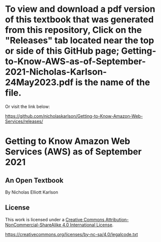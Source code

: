 # To view and download a pdf version of this textbook that was generated from this repository, Click on the "Releases" tab located near the top or side of this GitHub page; Getting-to-Know-AWS-as-of-September-2021-Nicholas-Karlson-24May2023.pdf is the name of the file. 

Or visit the link below:

https://github.com/nicholaskarlson/Getting-to-Know-Amazon-Web-Services/releases/

# Getting to Know Amazon Web Services (AWS) as of September 2021


## An Open Textbook

By Nicholas Elliott Karlson

## License

This work is licensed under a [Creative Commons Attribution-NonCommercial-ShareAlike 4.0 International License](https://creativecommons.org/licenses/by-nc-sa/4.0/).

https://creativecommons.org/licenses/by-nc-sa/4.0/legalcode.txt

